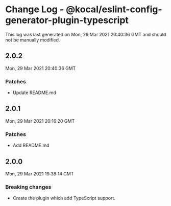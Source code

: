# Change Log - @kocal/eslint-config-generator-plugin-typescript

This log was last generated on Mon, 29 Mar 2021 20:40:36 GMT and should not be manually modified.

## 2.0.2
Mon, 29 Mar 2021 20:40:36 GMT

### Patches

- Update README.md

## 2.0.1
Mon, 29 Mar 2021 20:16:20 GMT

### Patches

- Add README.md

## 2.0.0
Mon, 29 Mar 2021 19:38:14 GMT

### Breaking changes

- Create the plugin which add TypeScript support.

